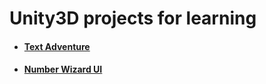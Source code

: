 # Unity3D projects for learning #
+ #### [Text Adventure](Text%20Adventure/)
+ #### [Number Wizard UI](NumberWizardUI/)
